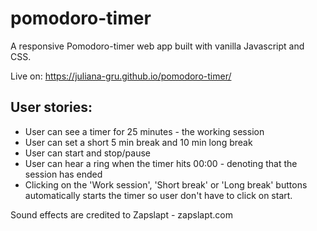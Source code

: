 # pomodoro-timer
A responsive Pomodoro-timer web app built with vanilla Javascript and CSS.

Live on: https://juliana-gru.github.io/pomodoro-timer/

## User stories:
- User can see a timer for 25 minutes - the working session
- User can set a short 5 min break and 10 min long break
- User can start and stop/pause
- User can hear a ring when the timer hits 00:00 - denoting that the session has ended
- Clicking on the 'Work session', 'Short break' or 'Long break' buttons automatically starts the timer so user don't have to click on start.

Sound effects are credited to Zapslapt - zapslapt.com
